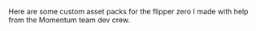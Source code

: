 Here are some custom asset packs for the flipper zero I made with help from the Momentum team dev crew.
